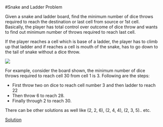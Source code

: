 #Snake and Ladder Problem

Given a snake and ladder board, find the minimum number of dice throws required to reach the destination or last cell from source or 1st cell.
Basically, the player has total control over outcome of dice throw and wants to find out minimum number of throws required to reach last cell.

If the player reaches a cell which is base of a ladder, the player has to climb up that ladder and if reaches a cell is mouth of the snake, has to go down to the tail of snake without a dice throw.

![](https://cdncontribute.geeksforgeeks.org/wp-content/uploads/snake-and-ladders.jpg)

For example, consider the board shown, the minimum number of dice throws required to reach cell 30 from cell 1 is 3.
Following are the steps:

-  First throw two on dice to reach cell number 3 and then ladder to reach 22
-  Then throw 6 to reach 28.
-  Finally through 2 to reach 30.

There can be other solutions as well like (2, 2, 6), (2, 4, 4), (2, 3, 5).. etc.

[Solution](./src/SnakeNLadder.java)